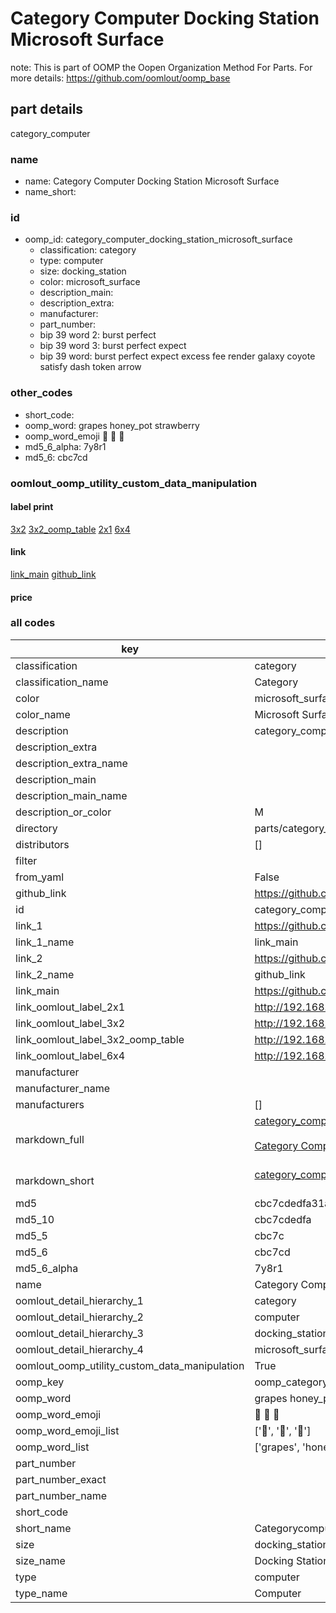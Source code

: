 # Category Computer Docking Station Microsoft Surface  

note: This is part of OOMP the Oopen Organization Method For Parts. For more details: https://github.com/oomlout/oomp_base

##  part details



category_computer

### name
* name: Category Computer Docking Station Microsoft Surface
* name_short: 
### id
* oomp_id: category_computer_docking_station_microsoft_surface
  * classification: category
  * type: computer
  * size: docking_station
  * color: microsoft_surface
  * description_main: 
  * description_extra: 
  * manufacturer: 
  * part_number: 
  * bip 39 word 2: burst perfect
  * bip 39 word 3: burst perfect expect
  * bip 39 word: burst perfect expect excess fee render galaxy coyote satisfy dash token arrow

### other_codes
* short_code: 
* oomp_word: grapes honey_pot strawberry
* oomp_word_emoji :grapes: :honey_pot: :strawberry:
* md5_6_alpha: 7y8r1
* md5_6: cbc7cd






### oomlout_oomp_utility_custom_data_manipulation
#### label print
[3x2](http://192.168.1.245:1112/?label=oomp%207y8r1)
[3x2_oomp_table](http://192.168.1.107:1112/?label=oomp%207y8r1)
[2x1](http://192.168.1.242:1112/?label=oomp%207y8r1)
[6x4](http://192.168.1.55:1112/?label=oomp%207y8r1)    

#### link

[link_main](https://github.com/oomlout/oomlout_oomp_current_version_messy/tree/main/parts/category_computer_docking_station_microsoft_surface) [github_link](https://github.com/oomlout/oomlout_oomp_part_src/tree/main/parts/category_computer_docking_station_microsoft_surface)                             

#### price







### all codes 
| key | value |  
| --- | --- |  
| classification | category |  
| classification_name | Category |  
| color | microsoft_surface |  
| color_name | Microsoft Surface |  
| description | category_computer |  
| description_extra |  |  
| description_extra_name |  |  
| description_main |  |  
| description_main_name |  |  
| description_or_color | M  |  
| directory | parts/category_computer_docking_station_microsoft_surface |  
| distributors | [] |  
| filter |  |  
| from_yaml | False |  
| github_link | https://github.com/oomlout/oomlout_oomp_part_src/tree/main/parts/category_computer_docking_station_microsoft_surface |  
| id | category_computer_docking_station_microsoft_surface |  
| link_1 | https://github.com/oomlout/oomlout_oomp_current_version_messy/tree/main/parts/category_computer_docking_station_microsoft_surface |  
| link_1_name | link_main |  
| link_2 | https://github.com/oomlout/oomlout_oomp_part_src/tree/main/parts/category_computer_docking_station_microsoft_surface |  
| link_2_name | github_link |  
| link_main | https://github.com/oomlout/oomlout_oomp_current_version_messy/tree/main/parts/category_computer_docking_station_microsoft_surface |  
| link_oomlout_label_2x1 | http://192.168.1.242:1112/?label=oomp%207y8r1 |  
| link_oomlout_label_3x2 | http://192.168.1.245:1112/?label=oomp%207y8r1 |  
| link_oomlout_label_3x2_oomp_table | http://192.168.1.107:1112/?label=oomp%207y8r1 |  
| link_oomlout_label_6x4 | http://192.168.1.55:1112/?label=oomp%207y8r1 |  
| manufacturer |  |  
| manufacturer_name |  |  
| manufacturers | [] |  
| markdown_full | [category_computer_docking_station_microsoft_surface](https://github.com/oomlout/oomlout_oomp_current_version_messy/tree/main/parts/category_computer_docking_station_microsoft_surface)<br>[](https://github.com/oomlout/oomlout_oomp_current_version_messy/tree/main/parts/category_computer_docking_station_microsoft_surface)<br>[Category Computer Docking Station Microsoft Surface](https://github.com/oomlout/oomlout_oomp_current_version_messy/tree/main/parts/category_computer_docking_station_microsoft_surface)<br><br> |  
| markdown_short | [category_computer_docking_station_microsoft_surface](https://github.com/oomlout/oomlout_oomp_current_version_messy/tree/main/parts/category_computer_docking_station_microsoft_surface)<br><br> |  
| md5 | cbc7cdedfa31abded82a44e8a0a8c0f6 |  
| md5_10 | cbc7cdedfa |  
| md5_5 | cbc7c |  
| md5_6 | cbc7cd |  
| md5_6_alpha | 7y8r1 |  
| name | Category Computer Docking Station Microsoft Surface |  
| oomlout_detail_hierarchy_1 | category |  
| oomlout_detail_hierarchy_2 | computer |  
| oomlout_detail_hierarchy_3 | docking_station |  
| oomlout_detail_hierarchy_4 | microsoft_surface |  
| oomlout_oomp_utility_custom_data_manipulation | True |  
| oomp_key | oomp_category_computer_docking_station_microsoft_surface |  
| oomp_word | grapes honey_pot strawberry |  
| oomp_word_emoji | :grapes: :honey_pot: :strawberry: |  
| oomp_word_emoji_list | [':grapes:', ':honey_pot:', ':strawberry:'] |  
| oomp_word_list | ['grapes', 'honey_pot', 'strawberry'] |  
| part_number |  |  
| part_number_exact |  |  
| part_number_name |  |  
| short_code |  |  
| short_name | Categorycomputer |  
| size | docking_station |  
| size_name | Docking Station |  
| type | computer |  
| type_name | Computer |  
